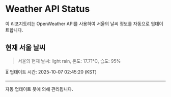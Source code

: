 
# Weather API Status

이 리포지토리는 OpenWeather API를 사용하여 서울의 날씨 정보를 자동으로 업데이트합니다.

## 현재 서울 날씨
> 서울의 현재 날씨: light rain, 온도: 17.71°C, 습도: 95%

⏳ 업데이트 시간: 2025-10-07 02:45:20 (KST)

---
자동 업데이트 봇에 의해 관리됩니다.
